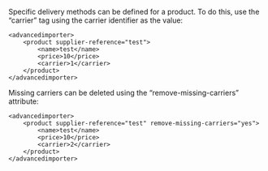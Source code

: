 ﻿Specific delivery methods can be defined for a product. To do this, use the “carrier” tag using the carrier identifier as the value:
```
<advancedimporter>
    <product supplier-reference="test">
        <name>test</name>
        <price>10</price>
        <carrier>1</carrier>
    </product>
</advancedimporter>
```

Missing carriers can be deleted using the “remove-missing-carriers” attribute:
```
<advancedimporter>
    <product supplier-reference="test" remove-missing-carriers="yes">
        <name>test</name>
        <price>10</price>
        <carrier>2</carrier>
    </product>
</advancedimporter>
```

